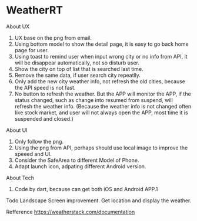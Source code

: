 # WeatherRT

 About UX
 1. UX base on the png from email.
 2. Using bottom model to show the detail page, it is easy to go back home page for user.
 3. Using toast to remind user when input wrong city or no info from API, it will be disappear automatically, not so disturb user.
 4. Show the city on top of list that is searched last time.
 5. Remove the same data, if user search city repeatlly.
 6. Only add the new city weather info, not refresh the old cities, because the API speed is not fast.
 7. No button to refresh the weather. But the APP will monitor the APP, if the status changed, such as change into resumed from suspend, will refresh the weather info. (Because the weather info is not changed often like stock market, and user will not always open the APP, most time it is suspended and closed.)

 About UI
 1. Only follow the png.
 2. Using the png from API, perhaps should use local image to improve the speeed and UI.
 3. Consider the SafeArea to different Model of Phone.
 4. Adapt launch icon, adpating different Android version.

 About Tech
 1. Code by dart, because can get both iOS and Android APP.1


 Todo
 Landscape Screen improvement.
 Get location and display the weather.
 

 Refference
 https://weatherstack.com/documentation




